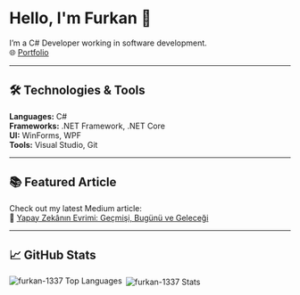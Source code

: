 <div align="left">

# Hello, I'm Furkan 👋

I’m a C# Developer working in software development.  
🌐 [Portfolio](https://furkan-1337.github.io)

---

## 🛠️ Technologies & Tools

**Languages:** C#  
**Frameworks:** .NET Framework, .NET Core  
**UI:** WinForms, WPF  
**Tools:** Visual Studio, Git

---

## 📚 Featured Article

Check out my latest Medium article:  
🌟 [Yapay Zekânın Evrimi: Geçmişi, Bugünü ve Geleceği](https://medium.com/@furkan-1337/yapay-zek%C3%A2n%C4%B1n-evrimi-ge%C3%A7mi%C5%9Fi-bug%C3%BCn%C3%BC-ve-gelece%C4%9Fi-6a877d8dfff3)

---

## 📈 GitHub Stats

<p>
  <img align="left" src="https://github-readme-stats.vercel.app/api/top-langs?username=furkan-1337&show_icons=true&locale=en&layout=compact" alt="furkan-1337 Top Languages" />
</p>

<p>
  &nbsp;<img align="center" src="https://github-readme-stats.vercel.app/api?username=furkan-1337&show_icons=true&locale=en" alt="furkan-1337 Stats" />
</p>

